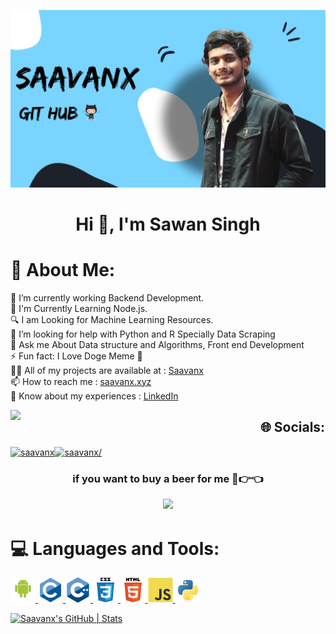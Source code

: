 ![logo](https://github.com/Saavanx/Saavanx/blob/main/sawan.png)
<h1 align="center">Hi 👋, I'm Sawan Singh</h1>

# 💫 About Me:
 🔭 I’m currently working Backend Development.<br/>
 🌱 I'm  Currently Learning Node.js.<br/>
 🔍 I am Looking for Machine Learning Resources.<br/>
 🤔 I’m looking for help with Python and R Specially Data Scraping <br/>
 💬 Ask me About  Data structure and Algorithms, Front end Development <br/>
 ⚡ Fun fact: I Love Doge Meme 🐶<br/>
 👨‍💻 All of my projects are available at : [Saavanx](https://www.linkedin.com/in/saavanx/)<br/>
 📫 How to reach me : [saavanx.xyz](http://saavanx.xyz/)<br/>
 📄 Know about my experiences : [LinkedIn](https://www.linkedin.com/in/saavanx/)<br/>

<img align="left" width="400" src="[(https://pin.it/5h3urp4)](https://www.google.com/url?sa=i&url=https%3A%2F%2Fwww.wallpaperflare.com%2Fsearch%3Fwallpaper%3Dcoder&psig=AOvVaw1pQKPdIbMJO1YPajaWWDo_&ust=1673364537857000&source=images&cd=vfe&ved=0CA8QjRxqFwoTCOjC3-DmuvwCFQAAAAAdAAAAABAR)">


## 🌐 Socials:
<a href="https://linkedin.com/in/saavanx" target="blank"><img align="center" src="https://cdn.jsdelivr.net/npm/simple-icons@3.0.1/icons/linkedin.svg" alt="saavanx" height="30" width="40" /></a><a href="https://instagram.com/saavanx/" target="blank"><img align="center" src="https://cdn.jsdelivr.net/npm/simple-icons@3.0.1/icons/instagram.svg" alt="saavanx/" height="30" width="40" /></a>


</p>

<h3 align="center"> if you want to buy a beer for me 🥺👉👈

<p></P>
<a href="https://www.buymeacoffee.com/saavanx"><img src="https://img.buymeacoffee.com/button-api/?text=Buy me a beer&emoji=&slug=hackerspider1&button_colour=FF5F5F&font_colour=ffffff&font_family=Cookie&outline_colour=000000&coffee_colour=FFDD00"></a>
</h3>

# 💻 Languages and Tools:
<p align="left"> 
    <a href="https://developer.android.com" target="_blank"> <img src="https://raw.githubusercontent.com/devicons/devicon/master/icons/android/android-original-wordmark.svg" alt="android" width="40" height="40"/> </a> <a href="https://www.cprogramming.com/" target="_blank"> <img src="https://raw.githubusercontent.com/devicons/devicon/master/icons/c/c-original.svg" alt="c" width="40" height="40"/> </a>
    <a href="https://www.w3schools.com/cpp/" target="_blank"> <img src="https://raw.githubusercontent.com/devicons/devicon/master/icons/cplusplus/cplusplus-original.svg" alt="cplusplus" width="40" height="40"/> </a> 
    <a href="https://www.w3schools.com/css/" target="_blank"> <img src="https://raw.githubusercontent.com/devicons/devicon/master/icons/css3/css3-original-wordmark.svg" alt="css3" width="40" height="40"/> </a> 
    <a href="https://www.w3.org/html/" target="_blank"> <img src="https://raw.githubusercontent.com/devicons/devicon/master/icons/html5/html5-original-wordmark.svg" alt="html5" width="40" height="40"/> </a>
    <a href="https://developer.mozilla.org/en-US/docs/Web/JavaScript" target="_blank"> <img src="https://raw.githubusercontent.com/devicons/devicon/master/icons/javascript/javascript-original.svg" alt="javascript" width="40" height="40"/> </a> 
    <a href="https://www.python.org" target="_blank"> <img src="https://raw.githubusercontent.com/devicons/devicon/master/icons/python/python-original.svg" alt="python" width="40" height="40"/> </a> 
   
[![Saavanx's GitHub | Stats](https://stats.quine.sh/Saavanx/github?theme=light)](https://quine.sh)   
</p>


